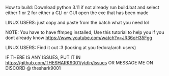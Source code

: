 How to build:
  Download python 3.11 if not already
  run build.bat and select either 1 or 2 for either a CLI or GUI
  open the exe that has been made

  LINUX USERS:
    just copy and paste from the batch what you need lol

NOTE:
  You have to have ffmpeg installed, Use this tutorial to help you if you dont already know https://www.youtube.com/watch?v=JR36oH35Fgg

  LINUX USERS:
    Find it out :3 (looking at you fedora/arch users)

IF THERE IS ANY ISSUES, PUT IT IN https://github.com/THESHARK9001/ytdlp/issues OR MESSAGE ME ON DISCORD @ theshark9001
